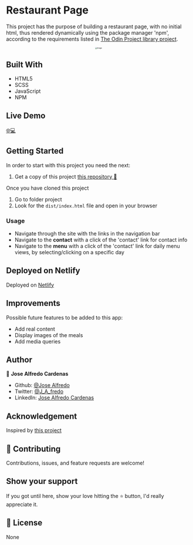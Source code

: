 # Restaurant Page
This project has the purpose of building a restaurant page, with no initial html, thus rendered dynamically using the package manager 'npm', according to the requirements listed in [The Odin Project library project](https://www.theodinproject.com/courses/javascript/lessons/restaurant-page).

<div style="text-align: center;"><img src="https://user-images.githubusercontent.com/42077060/88212627-2c71e100-cc1d-11ea-9e6b-3ab729a4f7fb.png" alt="image" style="zoom: 33%;" /></div>


## Built With 

- HTML5
- SCSS
- JavaScript
- NPM

## Live Demo

[:globe_with_meridians::computer:](https://newincome.github.io/mv_restaurant-page/)


## Getting Started

In order to start with this project you need the next:

1. Get a copy of this project [this repository :blue_book:](https://github.com/NewIncome/mv_restaurant-page)

Once you have cloned this project
1. Go to folder project 
2. Look for the `dist/index.html` file and open in your browser

### Usage

- Navigate through the site with the links in the navigation bar
- Navigate to the **contact** with a click of the 'contact' link for contact info
- Navigate to the **menu** with a click of the 'contact' link for daily menu views, by selecting/clicking on a specific day

## Deployed on Netlify

Deployed on [Netlify](http://netlify.com/)  

## Improvements

Possible future features to be added to this app:
- Add real content
- Display images of the meals
- Add media queries

## Author
👤 **Jose Alfredo Cardenas**

- Github: [@Jose Alfredo](https://github.com/NewIncome)
- Twitter: [@J_A_fredo](https://twitter.com/J_A_fredo)
- LinkedIn: [Jose Alfredo Cardenas](https://www.linkedin.com/in/j-alfredo-c/)

## Acknowledgement

Inspired by [this project](https://github.com/talastree/TOP-restaurant)  

## 🤝 Contributing

Contributions, issues, and feature requests are welcome!

## Show your support

If you got until here, show your love hitting the ⭐️ button, I'd really appreciate it.

## 📝 License

None

